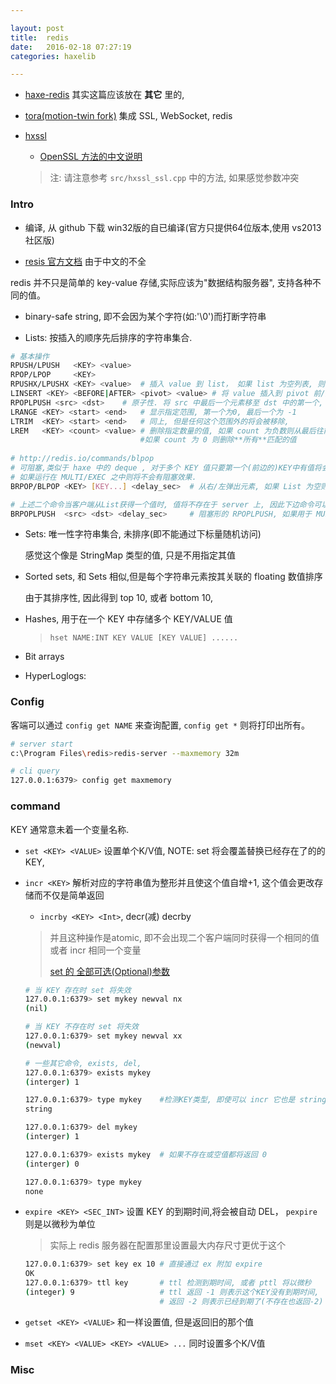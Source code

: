 ```yaml
---

layout: post
title:  redis
date:   2016-02-18 07:27:19
categories: haxelib

---
```


* [haxe-redis](https://github.com/motion-twin/haxe-redis) 其实这篇应该放在 **其它** 里的,

* [tora(motion-twin fork)](https://github.com/motion-twin/tora) 集成 SSL, WebSocket, redis

* [hxssl](https://github.com/tong/hxssl)
  - [OpenSSL 方法的中文说明](http://www.360doc.com/content/14/0807/16/16044571_400128259.shtml)

  > 注: 请注意参考 `src/hxssl_ssl.cpp` 中的方法, 如果感觉参数冲突

<!-- more -->

### Intro

* 编译, 从 github 下载 win32版的自已编译(官方只提供64位版本,使用 vs2013社区版)

* [resis 官方文档](http://redis.io/topics/data-types-intro) 由于中文的不全

redis 并不只是简单的 key-value 存储,实际应该为"数据结构服务器", 支持各种不同的值。

 * binary-safe string, 即不会因为某个字符(如:'\0')而打断字符串

 * Lists: 按插入的顺序先后排序的字符串集合.

  ```bash
  # 基本操作
  RPUSH/LPUSH   <KEY> <value>
  RPOP/LPOP     <KEY>
  RPUSHX/LPUSHX <KEY> <value>  # 插入 value 到 list， 如果 list 为空列表, 则什么也不做.
  LINSERT <KEY> <BEFORE|AFTER> <pivot> <value> # 将 value 插入到 pivot 前/后, 返回 list 长度.
  RPOPLPUSH <src> <dst>    # 原子性. 将 src 中最后一个元素移至 dst 中的第一个, src 可等于 dst
  LRANGE <KEY> <start> <end>   # 显示指定范围, 第一个为0, 最后一个为 -1
  LTRIM  <KEY> <start> <end>   # 同上, 但是任何这个范围外的将会被移除, 
  LREM   <KEY> <count> <value> # 删除指定数量的值, 如果 count 为负数则从最后往前删除(从右往左)
                               #如果 count 为 0 则删除**所有**匹配的值
  							
  # http://redis.io/commands/blpop							
  # 可阻塞,类似于 haxe 中的 deque , 对于多个 KEY 值只要第一个(前边的)KEY中有值将会立即返回,而忽略后边的KEY
  # 如果运行在 MULTI/EXEC 之中则将不会有阻塞效果.
  BRPOP/BLPOP <KEY> [KEY...] <delay_sec>  # 从右/左弹出元素, 如果 List 为空则阻塞至 delay 后
  
  # 上述二个命令当客户端从List获得一个值时, 值将不存在于 server 上, 因此下边命令可以防止值丢失的问题
  BRPOPLPUSH  <src> <dst> <delay_sec>     # 阻塞形的 RPOPLPUSH, 如果用于 MULTI/EXEC 将不会有阻塞效果。
  ```

* Sets: 唯一性字符串集合, 未排序(即不能通过下标量随机访问)

  感觉这个像是 StringMap<Bool> 类型的值, 只是不用指定其值

* Sorted sets, 和 Sets 相似,但是每个字符串元素按其关联的 floating 数值排序

  由于其排序性, 因此得到 top 10, 或者 bottom 10, 

* Hashes, 用于在一个 KEY 中存储多个 KEY/VALUE 值

  > `hset NAME:INT KEY VALUE [KEY VALUE] ......`

* Bit arrays

* HyperLoglogs: 

### Config

客端可以通过 `config get NAME` 来查询配置, `config get *` 则将打印出所有。

```bash
# server start
c:\Program Files\redis>redis-server --maxmemory 32m

# cli query
127.0.0.1:6379> config get maxmemory
```

### command

KEY 通常意未着一个变量名称.

* `set <KEY> <VALUE>` 设置单个K/V值, NOTE: set 将会覆盖替换已经存在了的的KEY,

* `incr <KEY>` 解析对应的字符串值为整形并且使这个值自增+1, 这个值会更改存储而不仅是简单返回

  - `incrby <KEY> <Int>`, decr(减) decrby

  > 并且这种操作是atomic, 即不会出现二个客户端同时获得一个相同的值或者 incr 相同一个变量
  >
  > [set 的 全部可选(Optional)参数](http://redis.io/commands/set)

  ```bash
  # 当 KEY 存在时 set 将失效
  127.0.0.1:6379> set mykey newval nx
  (nil)
  
  # 当 KEY 不存在时 set 将失效
  127.0.0.1:6379> set mykey newval xx
  (newval)
  
  # 一些其它命令, exists, del,
  127.0.0.1:6379> exists mykey
  (interger) 1
  
  127.0.0.1:6379> type mykey    #检测KEY类型, 即使可以 incr 它也是 string 类型的
  string
  
  127.0.0.1:6379> del mykey
  (interger) 1

  127.0.0.1:6379> exists mykey  # 如果不存在或空值都将返回 0
  (interger) 0
  
  127.0.0.1:6379> type mykey
  none
  ```

* `expire <KEY> <SEC_INT>` 设置 KEY 的到期时间,将会被自动 DEL， `pexpire` 则是以微秒为单位

  > 实际上 redis 服务器在配置那里设置最大内存尺寸更优于这个
	
  ```bash
  127.0.0.1:6379> set key ex 10	# 直接通过 ex 附加 expire
  OK
  127.0.0.1:6379> ttl key       # ttl 检测到期时间, 或者 pttl 将以微秒
  (integer) 9                   # ttl 返回 -1 则表示这个KEY没有到期时间, 
                                # 返回 -2 则表示已经到期了(不存在也返回-2)
  ```

* `getset <KEY> <VALUE>` 和一样设置值, 但是返回旧的那个值

* `mset <KEY> <VALUE> <KEY> <VALUE> ...` 同时设置多个K/V值


### Misc


<br />


